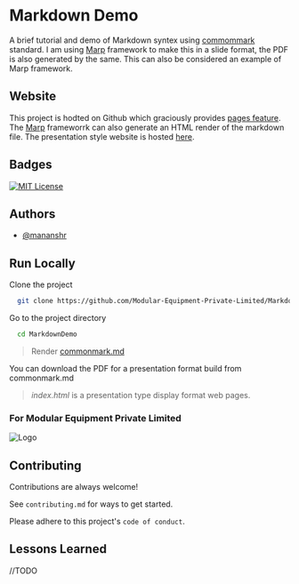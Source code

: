 
# Markdown Demo

A brief tutorial and demo of Markdown syntex using [commommark][1] standard.
I am using [Marp][2] framework to make this in a slide format, the PDF is also generated by the same. This can also be considered an example of Marp framework.

[1]:https://commonmark.org/
[2]:https://marp.app/

## Website
This project is hodted on Github which graciously provides [pages feature](https://pages.github.com/). The [Marp][2] frameworrk can also generate an HTML render of the markdown file. The presentation style website is hosted [here](https://modequip.github.io/Markdown/).
## Badges

[![MIT License](https://img.shields.io/badge/License-MIT-green.svg)](https://choosealicense.com/licenses/mit/)

## Authors

- [@mananshr](https://github.com/mananshr)

## Run Locally

Clone the project

```bash
  git clone https://github.com/Modular-Equipment-Private-Limited/MarkdownDemo.git
```

Go to the project directory

```bash
  cd MarkdownDemo
```

> Render [commonmark.md](https://github.com/modequip/Markdown/blob/main/commonmark.md)

You  can download the PDF  for a presentation format build from commonmark.md

> *index.html* is a presentation type display format web pages.


### For Modular Equipment Private Limited

![Logo](https://i.imgur.com/2cRvXIH.jpg)

## Contributing

Contributions are always welcome!

See `contributing.md` for ways to get started.

Please adhere to this project's `code of conduct`.

## Lessons Learned

//TODO
